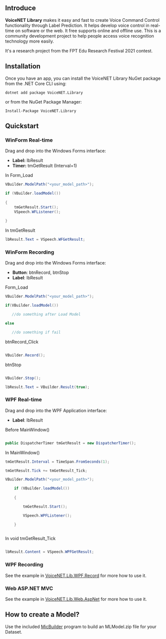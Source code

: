 ## Introduce
**VoiceNET Library** makes it easy and fast to create Voice Command Control functionality through Label Prediction.  It helps develop voice control in real-time on software or the web. It free supports online and offline use. This is a community development project to help people access voice recognition technology more easily.
 
It's a research project from the FPT Edu Research Festival 2021 contest. 

## Installation

Once you have an app, you can install the VoiceNET Library NuGet package from the .NET Core CLI using:
```
dotnet add package VoiceNET.Library
```
or from the NuGet Package Manager:
```
Install-Package VoiceNET.Library
```
## Quickstart
### WinForm Real-time ###
Drag and drop into the Windows Forms interface:
- **Label:** lbResult
- **Timer:** tmGetResult (Interval=1)

In Form_Load
```cs
VBuilder.ModelPath("<your_model_path>");

if (VBuilder.loadModel())
    
{
	tmGetResult.Start();
	VSpeech.WFListener();
            
}
```

In tmGetResult
```cs
lbResult.Text = VSpeech.WFGetResult;
```

### WinForm Recording ###
Drag and drop into the Windows Forms interface:
- **Button**: btnRecord, btnStop
- **Label**: lbResult

Form_Load
```cs
VBuilder.ModelPath("<your_model_path>");

if(VBuilder.loadModel())

   //do something after Load Model

else

   //do something if fail

```
btnRecord_Click
```cs

VBuilder.Record();

```
btnStop
```cs

VBuilder.Stop();

lbResult.Text = VBuilder.Result(true);

```

### WPF Real-time ###

Drag and drop into the WPF Application interface:

- **Label**: lbResult

Before MainWindow()

```cs

public DispatcherTimer tmGetResult = new DispatcherTimer();

```

In MainWindow()
```cs
tmGetResult.Interval = TimeSpan.FromSeconds(1);

tmGetResult.Tick += tmGetResult_Tick;

VBuilder.ModelPath("<your_model_path>");

    if (VBuilder.loadModel())
            
	{

        tmGetResult.Start();

        VSpeech.WPFListener();

    }
	
```

In void tmGetResult_Tick
```cs

lbResult.Content = VSpeech.WPFGetResult;

```

### WPF Recording ###

See the example in [VoiceNET.Lib.WPF.Record](https://github.com/nhannt201/VoiceNET.Library/tree/main/VoiceNET.Lib.WPF.Record) for more how to use it.

### Web ASP.NET MVC ###

See the example in [VoiceNET.Lib.Web.AspNet](https://github.com/nhannt201/VoiceNET.Library/tree/main/VoiceNET.Lib.Web.AspNet) for more how to use it.

## How to create a Model?
Use the included [MicBuilder](https://github.com/nhannt201/VoiceNET.Library/tree/main/VoiceNET.Lib.MicBuilder/README.MD) program to build an MLModel.zip file for your Dataset.
